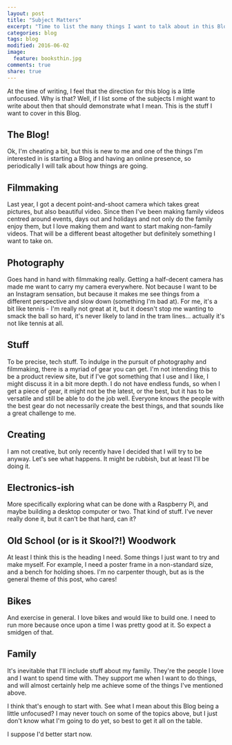 ```yaml
---
layout: post
title: "Subject Matters"
excerpt: "Time to list the many things I want to talk about in this Blog"
categories: blog
tags: blog
modified: 2016-06-02
image:
  feature: booksthin.jpg
comments: true
share: true
---
```


At the time of writing, I feel that the direction for this blog is a little unfocused. Why is that? Well, if I list some of the subjects I might want to write about then that should demonstrate what I mean. This is the stuff I want to cover in this Blog.

## The Blog! 
Ok, I'm cheating a bit, but this is new to me and one of the things I'm interested in is starting a Blog and having an online presence, so periodically I will talk about how things are going.

## Filmmaking
Last year, I got a decent point-and-shoot camera which takes great pictures, but also beautiful video. Since then I've been making family videos centred around events, days out and holidays and not only do the family enjoy them, but I love making them and want to start making non-family videos. That will be a different beast altogether but definitely something I want to take on.

## Photography 
Goes hand in hand with filmmaking really. Getting a half-decent camera has made me want to carry my camera everywhere. Not because I want to be an Instagram sensation, but because it makes me see things from a different perspective and slow down (something I'm bad at). For me, it's a bit like tennis - I'm really not great at it, but it doesn't stop me wanting to smack the ball so hard, it's never likely to land in the tram lines... actually it's not like tennis at all.

## Stuff
To be precise, tech stuff. To indulge in the pursuit of photography and filmmaking, there is a myriad of gear you can get. I'm not intending this to be a product review site, but if I've got something that I use and I like, I might discuss it in a bit more depth. I do not have endless funds, so when I get a piece of gear, it might not be the latest, or the best, but it has to be versatile and still be able to do the job well. Everyone knows the people with the best gear do not necessarily create the best things, and that sounds like a great challenge to me.

## Creating
I am not creative, but only recently have I decided that I will try to be anyway. Let's see what happens. It might be rubbish, but at least I'll be doing it.

## Electronics-ish 
More specifically exploring what can be done with a Raspberry Pi, and maybe building a desktop computer or two. That kind of stuff. I've never really done it, but it can't be that hard, can it?

## Old School (or is it Skool?!) Woodwork
At least I think this is the heading I need. Some things I just want to try and make myself. For example, I need a poster frame in a non-standard size, and a bench for holding shoes. I'm no carpenter though, but as is the general theme of this post, who cares!

## Bikes
And exercise in general. I love bikes and would like to build one. I need to run more because once upon a time I was pretty good at it. So expect a  smidgen of that.

## Family
It's inevitable that I'll include stuff about my family. They're the people I love and I want to spend time with. They support me when I want to do things, and will almost certainly help me achieve some of the things I've mentioned above.

I think that's enough to start with. See what I mean about this Blog being a little unfocused? I may never touch on some of the topics above, but I just don't know what I'm going to do yet, so best to get it all on the table.

I suppose I'd better start now.
